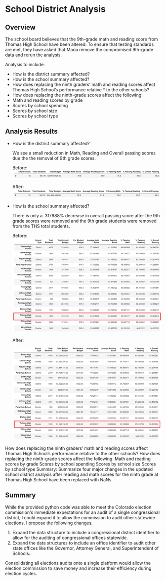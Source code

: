 # School District Analysis

## Overview
The school board believes that the 9th-grade math and reading score from Thomas High School have been altered. To ensure that testing standards are met, they have asked that Maria remove the compromised 9th-grade data and rerun the analysis.

Analysis to include:
* How is the district summary affected?
* How is the school summary affected?
* How does replacing the ninth graders’ math and reading scores affect Thomas High School’s performance relative * to the other schools?
* How does replacing the ninth-grade scores affect the following:
* Math and reading scores by grade
* Scores by school spending
* Scores by school size
* Scores by school type

## Analysis Results

* How is the district summary affected?  

    We see a small reduction in Math, Reading and Overall passing scores due the the removal of 9th grade scores.

    Before:
    ![District_Summary_Before](https://github.com/skanab/School_District_Analysis/blob/main/Resources/District_Summary_Before.PNG?raw=true)

    After:
    ![District_Summary_After](https://github.com/skanab/School_District_Analysis/blob/main/Resources/District_Summary_After.PNG?raw=true)


* How is the school summary affected?

    There is only a .317688% decrease in overall passing score after the 9th grade scores were removed and the 9th grade students were removed from the THS total students.

    Before:
    ![Student_Summary_Before](https://github.com/skanab/School_District_Analysis/blob/main/Resources/student_data_before_removing_9th.PNG?raw=true)

    After:

    ![Student_Summary_After](https://github.com/skanab/School_District_Analysis/blob/main/Resources/student_data_after_count_adjust.PNG?raw=true)


How does replacing the ninth graders’ math and reading scores affect Thomas High School’s performance relative to the other schools?
How does replacing the ninth-grade scores affect the following:
Math and reading scores by grade
Scores by school spending
Scores by school size
Scores by school type
Summary: Summarize four major changes in the updated school district analysis after reading and math scores for the ninth grade at Thomas High School have been replaced with NaNs.
## Summary
While the provided python code was able to meet the Colorado election commission's immediate expectations for an audit of a single congressional district, I could expand it to allow the commission to audit other statewide elections. I propose the following changes.

1) Expand the data structure to include a congressional district identifier to allow for the auditing of congressional offices statewide.
2) Expand the data structures to include an office identifier to audit other state offices like the Governor, Attorney General, and Superintendent of Schools.

 Consolidating all elections audits onto a single platform would allow the election commission to save money and increase their efficiency during election cycles.

